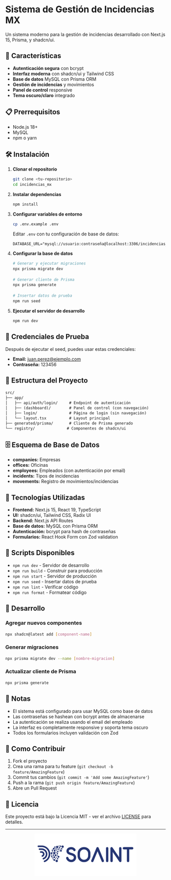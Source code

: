 # Sistema de Gestión de Incidencias MX

Un sistema moderno para la gestión de incidencias desarrollado con Next.js 15, Prisma, y shadcn/ui.

## 🚀 Características

- **Autenticación segura** con bcrypt
- **Interfaz moderna** con shadcn/ui y Tailwind CSS
- **Base de datos** MySQL con Prisma ORM
- **Gestión de incidencias** y movimientos
- **Panel de control** responsive
- **Tema oscuro/claro** integrado

## 📋 Prerrequisitos

- Node.js 18+ 
- MySQL
- npm o yarn

## 🛠️ Instalación

1. **Clonar el repositorio**
   ```bash
   git clone <tu-repositorio>
   cd incidencias_mx
   ```

2. **Instalar dependencias**
   ```bash
   npm install
   ```

3. **Configurar variables de entorno**
   ```bash
   cp .env.example .env
   ```
   
   Editar `.env` con tu configuración de base de datos:
   ```env
   DATABASE_URL="mysql://usuario:contraseña@localhost:3306/incidencias_mx"
   ```

4. **Configurar la base de datos**
   ```bash
   # Generar y ejecutar migraciones
   npx prisma migrate dev
   
   # Generar cliente de Prisma
   npx prisma generate
   
   # Insertar datos de prueba
   npm run seed
   ```

5. **Ejecutar el servidor de desarrollo**
   ```bash
   npm run dev
   ```

## 🔐 Credenciales de Prueba

Después de ejecutar el seed, puedes usar estas credenciales:

- **Email:** juan.perez@ejemplo.com
- **Contraseña:** 123456

## 📁 Estructura del Proyecto

```
src/
├── app/
│   ├── api/auth/login/     # Endpoint de autenticación
│   ├── (dashboard)/        # Panel de control (con navegación)
│   ├── login/              # Página de login (sin navegación)
│   └── layout.tsx          # Layout principal
├── generated/prisma/       # Cliente de Prisma generado
└── registry/              # Componentes de shadcn/ui
```

## 🗄️ Esquema de Base de Datos

- **companies:** Empresas
- **offices:** Oficinas
- **employees:** Empleados (con autenticación por email)
- **incidents:** Tipos de incidencias
- **movements:** Registro de movimientos/incidencias

## 🎨 Tecnologías Utilizadas

- **Frontend:** Next.js 15, React 19, TypeScript
- **UI:** shadcn/ui, Tailwind CSS, Radix UI
- **Backend:** Next.js API Routes
- **Base de datos:** MySQL con Prisma ORM
- **Autenticación:** bcrypt para hash de contraseñas
- **Formularios:** React Hook Form con Zod validation

## 🚀 Scripts Disponibles

- `npm run dev` - Servidor de desarrollo
- `npm run build` - Construir para producción
- `npm run start` - Servidor de producción
- `npm run seed` - Insertar datos de prueba
- `npm run lint` - Verificar código
- `npm run format` - Formatear código

## 🔧 Desarrollo

### Agregar nuevos componentes

```bash
npx shadcn@latest add [component-name]
```

### Generar migraciones

```bash
npx prisma migrate dev --name [nombre-migracion]
```

### Actualizar cliente de Prisma

```bash
npx prisma generate
```

## 📝 Notas

- El sistema está configurado para usar MySQL como base de datos
- Las contraseñas se hashean con bcrypt antes de almacenarse
- La autenticación se realiza usando el email del empleado
- La interfaz es completamente responsive y soporta tema oscuro
- Todos los formularios incluyen validación con Zod

## 🤝 Como Contribuir

1. Fork el proyecto
2. Crea una rama para tu feature (`git checkout -b feature/AmazingFeature`)
3. Commit tus cambios (`git commit -m 'Add some AmazingFeature'`)
4. Push a la rama (`git push origin feature/AmazingFeature`)
5. Abre un Pull Request

## 📄 Licencia

Este proyecto está bajo la Licencia MIT - ver el archivo [LICENSE](LICENSE) para detalles.

---
<p align="center">
  <img src="assets/logo-soaint-azul.png" alt="Logo del Proyecto">
</p>